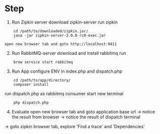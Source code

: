# Step
1. Run Zipkin server
    download zipkin-server
    run zipkin
```
    cd /path/to/downloaded/zipkin.jar/
    java -jar zipkin-server-3.0.0-rc0-exec.jar
```
    open new browser tab and goto http://localhost:9411
2. Run RabbitMQ-server
    download and install rabbitmq
    run
```
    brew service start rabbitmq
``` 
3. Run App
    configure ENV in index.php and dispatch.php
```
    cd /path/to/app/directory/
    composer install
``` 
run dispatch.php as rabbitmq consumer
start new terminal
```
    php dispatch.php
``` 
4. Evaluate
open new browser tab and goto application base url
-> notice the result from browser 
-> notice the result of dispatch terminal

-> goto zipkin browser tab, explore 'Find a trace' and 'Dependencies'

